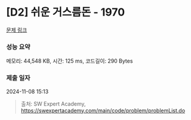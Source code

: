 # [D2] 쉬운 거스름돈 - 1970 

[문제 링크](https://swexpertacademy.com/main/code/problem/problemDetail.do?contestProbId=AV5PsIl6AXIDFAUq) 

### 성능 요약

메모리: 44,548 KB, 시간: 125 ms, 코드길이: 290 Bytes

### 제출 일자

2024-11-08 15:13



> 출처: SW Expert Academy, https://swexpertacademy.com/main/code/problem/problemList.do
